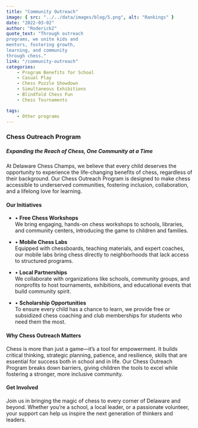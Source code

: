 ```yaml
---
title: "Community Outreach"
image: { src: "../../data/images/blog/5.png", alt: "Rankings" }
date: "2022-03-02"
author: "Roderick2"
quote_text: "Through outreach
programs, we unite kids and
mentors, fostering growth,
learning, and community
through chess."
link: "/community-outreach" 
categories:
    - Program Benefits for School
    - Casual Play
    - Chess Puzzle Showdown
    - Simultaneous Exhibitions
    - Blindfold Chess Fun
    - Chess Tournaments

tags:
    - Other programs
---
```


### Chess Outreach Program
##### Expanding the Reach of Chess, One Community at a Time
At Delaware Chess Champs, we believe that every child deserves the opportunity to experience the life-changing benefits of chess, regardless of their background. Our Chess Outreach Program is designed to make chess accessible to underserved communities, fostering inclusion, collaboration, and a lifelong love for learning.

#### Our Initiatives

- • **Free Chess Workshops**  
  We bring engaging, hands-on chess workshops to schools, libraries, and community centers, introducing the game to children and families.

- • **Mobile Chess Labs**  
  Equipped with chessboards, teaching materials, and expert coaches, our mobile labs bring chess directly to neighborhoods that lack access to structured programs.

- • **Local Partnerships**  
  We collaborate with organizations like schools, community groups, and nonprofits to host tournaments, exhibitions, and educational events that build community spirit.

- • **Scholarship Opportunities**  
  To ensure every child has a chance to learn, we provide free or subsidized chess coaching and club memberships for students who need them the most.

#### Why Chess Outreach Matters
Chess is more than just a game—it’s a tool for empowerment. It builds critical thinking, strategic planning, patience, and resilience, skills that are essential for success both in school and in life. Our Chess Outreach Program breaks down barriers, giving children the tools to excel while fostering a stronger, more inclusive community.

#### Get Involved
Join us in bringing the magic of chess to every corner of Delaware and beyond. Whether you’re a school, a local leader, or a passionate volunteer, your support can help us inspire the next generation of thinkers and leaders.
